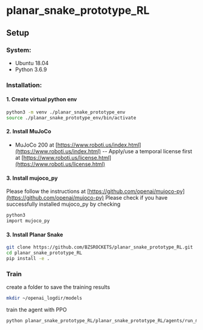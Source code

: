 # planar_snake_prototype_RL

## Setup

### System:
- Ubuntu 18.04
- Python 3.6.9

### Installation:

#### 1. Create virtual python env
```bash 
python3 -m venv ./planar_snake_prototype_env
source ./planar_snake_prototype_env/bin/activate
```
#### 2. Install MuJoCo
- MuJoCo 200 at [https://www.roboti.us/index.html](https://www.roboti.us/index.html)
-- Apply/use a temporal license first at [https://www.roboti.us/license.html](https://www.roboti.us/license.html)

#### 3. Install mujoco_py
Please follow the instructions at [https://github.com/openai/mujoco-py](https://github.com/openai/mujoco-py)
Please check if you have successfully installed mujoco_py by checking
```bash 
python3
import mujoco_py
```

#### 3. Install Planar Snake 
```bash 
git clone https://github.com/BZSROCKETS/planar_snake_prototype_RL.git
cd planar_snake_prototype_RL
pip install -e .
```
### Train
create a folder to save the training results
```bash 
mkdir ~/openai_logdir/models
```
train the agent with PPO
```bash 
python planar_snake_prototype_RL/planar_snake_prototype_RL/agents/run_mujoco_ppo.py  --train=1 --env Planar-snake-prototype-v1
```